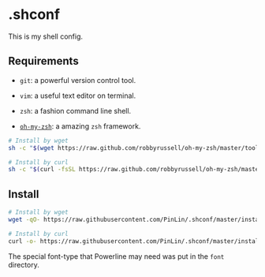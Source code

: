 # .shconf

This is my shell config.

## Requirements

+ `git`: a powerful version control tool.

+ `vim`: a useful text editor on terminal.

+ `zsh`: a fashion command line shell.

+ [`oh-my-zsh`](http://ohmyz.sh): a amazing `zsh` framework.

```sh
# Install by wget
sh -c "$(wget https://raw.github.com/robbyrussell/oh-my-zsh/master/tools/install.sh -O -)"

# Install by curl
sh -c "$(curl -fsSL https://raw.github.com/robbyrussell/oh-my-zsh/master/tools/install.sh)"
```

## Install

```sh
# Install by wget
wget -qO- https://raw.githubusercontent.com/PinLin/.shconf/master/install.sh | bash

# Install by curl
curl -o- https://raw.githubusercontent.com/PinLin/.shconf/master/install.sh | bash
```

 The special font-type that Powerline may need was put in the `font` directory.
